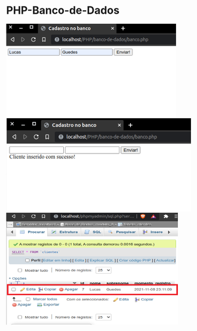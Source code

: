 # PHP-Banco-de-Dados

<div class="box">
<img src="https://github.com/lukebarbosa/PHP-Banco-de-Dados/blob/main/img/inserindo.png" alt="inserindo dados" height="250px">
<img src="https://github.com/lukebarbosa/PHP-Banco-de-Dados/blob/main/img/enviado.png" alt="dados enviados" height="250px">
<img src="https://github.com/lukebarbosa/PHP-Banco-de-Dados/blob/main/img/banco-de-dados.png" alt="dados no banco de dados" height="300px" width="460px">
</div>
